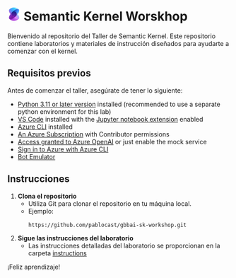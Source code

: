 # <img src="./instructions/media/semantic_kernel.jpg" alt="Semantic Kernel Logo" style="width:30px;height:30px;"/> Semantic Kernel Worskhop

Bienvenido al repositorio del Taller de Semantic Kernel. Este repositorio contiene laboratorios y materiales de instrucción diseñados para ayudarte a comenzar con el kernel.

## Requisitos previos

Antes de comenzar el taller, asegúrate de tener lo siguiente:
- [Python 3.11 or later version](https://www.python.org/) installed (recommended to use a separate python environment for this lab)
- [VS Code](https://code.visualstudio.com/) installed with the [Jupyter notebook extension](https://marketplace.visualstudio.com/items?itemName=ms-toolsai.jupyter) enabled
- [Azure CLI](https://learn.microsoft.com/cli/azure/install-azure-cli) installed
- [An Azure Subscription](https://azure.microsoft.com/free/) with Contributor permissions
- [Access granted to Azure OpenAI](https://aka.ms/oai/access) or just enable the mock service
- [Sign in to Azure with Azure CLI](https://learn.microsoft.com/cli/azure/authenticate-azure-cli-interactively)
- [Bot Emulator](https://learn.microsoft.com/en-us/azure/bot-service/bot-service-debug-emulator?view=azure-bot-service-4.0&tabs=csharp)

## Instrucciones

1. **Clona el repositorio**
    - Utiliza Git para clonar el repositorio en tu máquina local.
    - Ejemplo:
      ```
      https://github.com/pablocast/gbbai-sk-workshop.git
      ```
2. **Sigue las instrucciones del laboratorio**
    - Las instrucciones detalladas del laboratorio se proporcionan en la carpeta [instructions](./instructions/)

¡Feliz aprendizaje!
